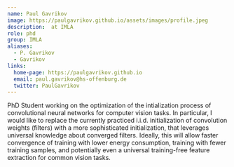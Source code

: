 ```yaml
---
name: Paul Gavrikov
image: https://paulgavrikov.github.io/assets/images/profile.jpeg
description:  at IMLA
role: phd
group: IMLA
aliases:
  - P. Gavrikov
  - Gavrikov
links:
  home-page: https://paulgavrikov.github.io
  email: paul.gavrikov@hs-offenburg.de
  twitter: PaulGavrikov
---
```


PhD Student working on the optimization of the intialization process of convolutional neural networks for computer vision tasks. In particular, I would like to replace the currently practiced i.i.d. initialization of convolution weights (filters) with a more sophisticated initialization, that leverages universal knowledge about converged filters. Ideally, this will allow faster convergence of training with lower energy consumption, training with fewer training samples, and potentially even a universal training-free feature extraction for common vision tasks.
